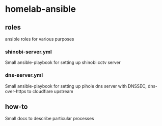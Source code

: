 # homelab-ansible

## roles
ansible roles for various purposes

### shinobi-server.yml
Small ansible-playbook for setting up shinobi cctv server

### dns-server.yml
Small ansible-playbook for setting up pihole dns server with DNSSEC, dns-over-https to cloudflare upstream

## how-to
Small docs to describe particular processes
